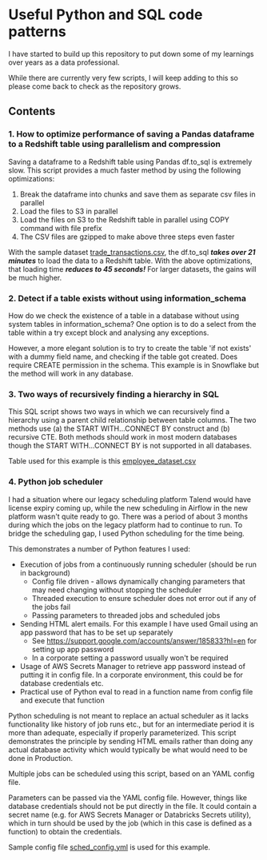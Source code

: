# Useful Python and SQL code patterns

I have started to build up this repository to put down some of my learnings over years as a data professional.

While there are currently very few scripts, I will keep adding to this so please come back to check as the repository grows.

## Contents

### 1. How to optimize performance of saving a Pandas dataframe to a Redshift table using parallelism and compression
Saving a dataframe to a Redshift table using Pandas df.to_sql is extremely slow.
This script provides a much faster method by using the following optimizations:
1. Break the dataframe into chunks and save them as separate csv files in parallel
2. Load the files to S3 in parallel
3. Load the files on S3 to the Redshift table in parallel using COPY command with file prefix
4. The CSV files are gzipped to make above three steps even faster

With the sample dataset [trade_transactions.csv](https://github.com/arindamsinha12/scripts/tree/main/data), the
df.to_sql ***takes over 21 minutes*** to load the data to a Redshift table. With the above optimizations,
that loading time ***reduces to 45 seconds!*** For larger datasets, the gains will be much higher.

### 2. Detect if a table exists without using information_schema
How do we check the existence of a table in a database without using system tables in information_schema?
One option is to do a select from the table within a try except block and analysing any exceptions.

However, a more elegant solution is to try to create the table 'if not exists' with a dummy field name, and
checking if the table got created. Does require CREATE permission in the schema. This example is in Snowflake
but the method will work in any database.

### 3. Two ways of recursively finding a hierarchy in SQL
This SQL script shows two ways in which we can recursively find a hierarchy using a parent child
relationship between table columns. The two methods use (a) the START WITH...CONNECT BY construct
and (b) recursive CTE. Both methods should work in most modern databases though the
START WITH...CONNECT BY is not supported in all databases.

Table used for this example is this [employee_dataset.csv](https://github.com/arindamsinha12/scripts/tree/main/data)

### 4. Python job scheduler

I had a situation where our legacy scheduling platform Talend would have license expiry coming up, while the new
scheduling in Airflow in the new platform wasn't quite ready to go. There was a period of about 3 months during
which the jobs on the legacy platform had to continue to run. To bridge the scheduling gap, I used Python scheduling
for the time being.

This demonstrates a number of Python features I used:
- Execution of jobs from a continuously running scheduler (should be run in background)
  - Config file driven - allows dynamically changing parameters that may need changing without stopping the scheduler
  - Threaded execution to ensure scheduler does not error out if any of the jobs fail
  - Passing parameters to threaded jobs and scheduled jobs
- Sending HTML alert emails. For this example I have used Gmail using an app password that has to be set up separately
  - See https://support.google.com/accounts/answer/185833?hl=en for setting up app password
  - In a corporate setting a password usually won't be required
- Usage of AWS Secrets Manager to retrieve app password instead of putting it in config file. In a corporate
  environment, this could be for database credentials etc.
- Practical use of Python eval to read in a function name from config file and execute that function

Python scheduling is not meant to replace an actual scheduler as it lacks functionality like
history of job runs etc., but for an intermediate period it is more than adequate, especially if properly parameterized.
This script demonstrates the principle by sending HTML emails rather than doing any actual database activity which
would typically be what would need to be done in Production.

Multiple jobs can be scheduled using this script, based on an YAML config file.

Parameters can be passed via the YAML config file. However, things like database credentials should not be put directly
in the file. It could contain a secret name (e.g. for AWS Secrets Manager or Databricks Secrets utility), which in turn
should be used by the job (which in this case is defined as a function) to obtain the credentials.

Sample config file [sched_config.yml](https://github.com/arindamsinha12/scripts/tree/main/config) is used for
this example.

